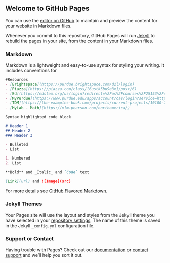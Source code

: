 ## Welcome to GitHub Pages

You can use the [editor on GitHub](https://github.com/kalutes/CS193_Fall18_Lab1/edit/master/index.md) to maintain and preview the content for your website in Markdown files.

Whenever you commit to this repository, GitHub Pages will run [Jekyll](https://jekyllrb.com/) to rebuild the pages in your site, from the content in your Markdown files.

### Markdown

Markdown is a lightweight and easy-to-use syntax for styling your writing. It includes conventions for

```markdown
#Resources
- [Brightspace](https://purdue.brightspace.com/d2l/login)
- [Piazza](https://piazza.com/class/l6ustk5bu9e3x1/post/6)
- [Ed](https://edstem.org/us/login?redirect=%2Fus%2Fcourses%2F25153%2Fdiscussion%2F&auth=1)
- [MyPurdue](https://www.purdue.edu/apps/account/cas/login?service=https%3A%2F%2Fwl.mypurdue.purdue.edu%2Fc%2Fportal%2Flogin)
- [TDM](https://the-examples-book.com/projects/current-projects/10100-2022-projects)
- [MyLab - Math](https://mlm.pearson.com/northamerica/)
```




```markdown
Syntax highlighted code block

# Header 1
## Header 2
### Header 3

- Bulleted
- List

1. Numbered
2. List

**Bold** and _Italic_ and `Code` text

[Link](url) and ![Image](src)
```

For more details see [GitHub Flavored Markdown](https://guides.github.com/features/mastering-markdown/).

### Jekyll Themes

Your Pages site will use the layout and styles from the Jekyll theme you have selected in your [repository settings](https://github.com/kalutes/CS193_Fall18_Lab1/settings). The name of this theme is saved in the Jekyll `_config.yml` configuration file.

### Support or Contact

Having trouble with Pages? Check out our [documentation](https://help.github.com/categories/github-pages-basics/) or [contact support](https://github.com/contact) and we’ll help you sort it out.
